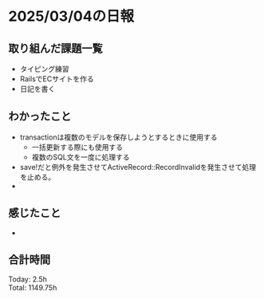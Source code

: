 # 2025/03/04の日報
## 取り組んだ課題一覧
* タイピング練習
*  RailsでECサイトを作る
*  日記を書く
## わかったこと
* transactionは複数のモデルを保存しようとするときに使用する
  * 一括更新する際にも使用する
  * 複数のSQL文を一度に処理する
*  save!だと例外を発生させてActiveRecord::RecordInvalidを発生させて処理を止める。
*     
## 感じたこと
* 
## 合計時間 
Today: 2.5h<br>
Total: 1149.75h

